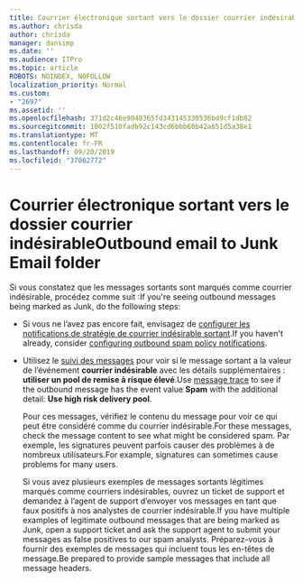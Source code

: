 ```yaml
---
title: Courrier électronique sortant vers le dossier courrier indésirable
ms.author: chrisda
author: chrisda
manager: dansimp
ms.date: ''
ms.audience: ITPro
ms.topic: article
ROBOTS: NOINDEX, NOFOLLOW
localization_priority: Normal
ms.custom:
- "2697"
ms.assetid: ''
ms.openlocfilehash: 371d2c46e9048365fd343145330536bd9cf1db82
ms.sourcegitcommit: 1002f510fadb92c143cd6bbb60b42a851d5a38e1
ms.translationtype: MT
ms.contentlocale: fr-FR
ms.lasthandoff: 09/20/2019
ms.locfileid: "37062772"
---
```

# <a name="outbound-email-to-junk-email-folder"></a><span data-ttu-id="17406-102">Courrier électronique sortant vers le dossier courrier indésirable</span><span class="sxs-lookup"><span data-stu-id="17406-102">Outbound email to Junk Email folder</span></span>

<span data-ttu-id="17406-103">Si vous constatez que les messages sortants sont marqués comme courrier indésirable, procédez comme suit :</span><span class="sxs-lookup"><span data-stu-id="17406-103">If you're seeing outbound messages being marked as Junk, do the following steps:</span></span>

- <span data-ttu-id="17406-104">Si vous ne l’avez pas encore fait, envisagez de [configurer les notifications de stratégie de courrier indésirable sortant](https://docs.microsoft.com/office365/securitycompliance/configure-the-outbound-spam-policy).</span><span class="sxs-lookup"><span data-stu-id="17406-104">If you haven't already, consider [configuring outbound spam policy notifications](https://docs.microsoft.com/office365/securitycompliance/configure-the-outbound-spam-policy).</span></span>

- <span data-ttu-id="17406-105">Utilisez le [suivi des messages](https://docs.microsoft.com/office365/securitycompliance/message-trace-scc) pour voir si le message sortant a la valeur de l’événement **courrier indésirable** avec les détails supplémentaires : **utiliser un pool de remise à risque élevé**.</span><span class="sxs-lookup"><span data-stu-id="17406-105">Use [message trace](https://docs.microsoft.com/office365/securitycompliance/message-trace-scc) to see if the outbound message has the event value **Spam** with the additional detail: **Use high risk delivery pool**.</span></span>

  <span data-ttu-id="17406-106">Pour ces messages, vérifiez le contenu du message pour voir ce qui peut être considéré comme du courrier indésirable.</span><span class="sxs-lookup"><span data-stu-id="17406-106">For these messages, check the message content to see what might be considered spam.</span></span> <span data-ttu-id="17406-107">Par exemple, les signatures peuvent parfois causer des problèmes à de nombreux utilisateurs.</span><span class="sxs-lookup"><span data-stu-id="17406-107">For example, signatures can sometimes cause problems for many users.</span></span>

  <span data-ttu-id="17406-108">Si vous avez plusieurs exemples de messages sortants légitimes marqués comme courriers indésirables, ouvrez un ticket de support et demandez à l’agent de support d’envoyer vos messages en tant que faux positifs à nos analystes de courrier indésirable.</span><span class="sxs-lookup"><span data-stu-id="17406-108">If you have multiple examples of legitimate outbound messages that are being marked as Junk, open a support ticket and ask the support agent to submit your messages as false positives to our spam analysts.</span></span> <span data-ttu-id="17406-109">Préparez-vous à fournir des exemples de messages qui incluent tous les en-têtes de message.</span><span class="sxs-lookup"><span data-stu-id="17406-109">Be prepared to provide sample messages that include all message headers.</span></span>
